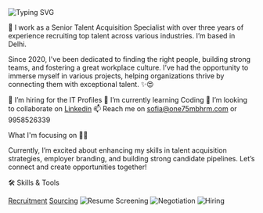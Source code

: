 <img src="https://readme-typing-svg.herokuapp.com?font=Cooper+Black&color=FFFFFF&size=30&center=true&vCenter=true&width=1000&height=30&lines=Hi+My+name+is+Sofia+Khan+%F0%9F%91%8B;I'm+a+Senior+Talent+Acquisition+Specialist+%F0%9F%92%BB;I'm+a+Certified+Naukri+Maestro+Recruiter" alt="Typing SVG" style="max-width: 100%;">






👋 I work as a Senior Talent Acquisition Specialist with over three years of experience recruiting top talent across various industries. I’m based in Delhi.

Since 2020, I've been dedicated to finding the right people, building strong teams, and fostering a great workplace culture. I’ve had the opportunity to immerse myself in various projects, helping organizations thrive by connecting them with exceptional talent. ✨😍

👀 I’m hiring for the IT Profiles
🌱 I’m currently learning Coding
💞️ I’m looking to collaborate on [Linkedin](https://www.linkedin.com/in/sofia-khan-11812024b/)
📫 Reach me on sofia@one75mbhrm.com or 9958526339


What I'm focusing on 👨‍💻

Currently, I’m excited about enhancing my skills in talent acquisition strategies, employer branding, and building strong candidate pipelines. Let’s connect and create opportunities together!

🛠️ Skills & Tools

[Recruitment](https://img.shields.io/badge/Recruitment-FF5733?style=for-the-badge&logo=people&logoColor=white)
[Sourcing](https://img.shields.io/badge/Sourcing-28A745?style=for-the-badge&logo=search&logoColor=white)
![Resume Screening](https://img.shields.io/badge/Resume%20Screening-0077B5?style=for-the-badge&logo=profile&logoColor=white)
![Negotiation](https://img.shields.io/badge/Negotiation-FFD700?style=for-the-badge&logo=handshake&logoColor=black)
![Hiring](https://img.shields.io/badge/Hiring-FF4500?style=for-the-badge&logo=briefcase&logoColor=white)
